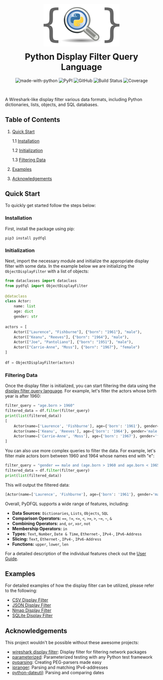<p align="center">
    <img src="https://github.com/bytebutcher/pydfql/raw/main/images/pydfql_logo.png" alt="pydfql Logo"/>
</p>
<h1 align="center" style="margin-top: 0px;">Python Display Filter Query Language</h1>
<div align="center">

![made-with-python](https://img.shields.io/badge/Made%20with-Python-1f425f.svg)
![PyPI](https://img.shields.io/pypi/v/pydfql)
![GitHub](https://img.shields.io/github/license/bytebutcher/pydfql)
![Build Status](https://img.shields.io/travis/com/bytebutcher/pydfql)
![Coverage](https://img.shields.io/codecov/c/github/bytebutcher/pydfql)
</div>
<br>

A Wireshark-like display filter various data formats, including Python dictionaries, lists, objects, and SQL databases. 

## Table of Contents
1. [Quick Start](#quick-start)

    1.1 [Installation](#installation)

    1.2 [Initialization](#initialization)

    1.3 [Filtering Data](#filtering-data)

2. [Examples](#examples)
3. [Acknowledgements](#acknowledgements)

## Quick Start

To quickly get started follow the steps below:

### Installation
First, install the package using pip:

```commandline
pip3 install pydfql
```

### Initialization
Next, import the necessary module and initialize the appropriate display filter with some data.
In the example below we are initializing the ```ObjectDisplayFilter``` with a list of objects:
```python
from dataclasses import dataclass
from pydfql import ObjectDisplayFilter

@dataclass
class Actor:
    name: list
    age: dict
    gender: str

actors = [
    Actor(["Laurence", "Fishburne"], {"born": "1961"}, "male"),
    Actor(["Keanu", "Reeves"], {"born": "1964"}, "male"),
    Actor(["Joe", "Pantoliano"], {"born": "1951"}, "male"),
    Actor(["Carrie-Anne", "Moss"], {"born": "1967"}, "female")
]

df = ObjectDisplayFilter(actors)
```

### Filtering Data
Once the display filter is initialized, you can start filtering the data using the 
<a href="https://github.com/bytebutcher/pydfql/blob/main/docs/USER_GUIDE.md#4-query-language">display filter query language</a>.
For example, let's filter the actors whose birth year is after 1960:
```python
filter_query = "age.born > 1960"
filtered_data = df.filter(filter_query)
print(list(filtered_data))
[
    Actor(name=['Laurence', 'Fishburne'], age={'born': '1961'}, gender='male'),
    Actor(name=['Keanu', 'Reeves'], age={'born': '1964'}, gender='male'),
    Actor(name=['Carrie-Anne', 'Moss'], age={'born': '1967'}, gender='female')
]
```

You can also use more complex queries to filter the data. 
For example, let's filter male actors born between 1960 and 1964 whose names end with "e":

```python
filter_query = "gender == male and (age.born > 1960 and age.born < 1965) and name matches .*e$"
filtered_data = df.filter(filter_query)
print(list(filtered_data))
```

This will output the filtered data:
```python
[Actor(name=['Laurence', 'Fishburne'], age={'born': '1961'}, gender='male')]
```

Overall, PyDFQL supports a wide range of features, including:
* **Data Sources**: ```Dictionaries```, ```Lists```, ```Objects```, ```SQL```
* **Comparison Operators:** ```==```, ```!=```, ```<=```, ```<```, ```>=```, ```>```, ```~=```, ```~```, ```&```
* **Combining Operators:** ```and```, ```or```, ```xor```, ```not``` 
* **Membership Operators:** ```in```
* **Types:** ```Text```, ```Number```, ```Date & Time```, ```Ethernet-```, ```IPv4-```, ```IPv6-Address```
* **Slicing:** ```Text```, ```Ethernet-```, ```IPv4-```, ```IPv6-Address```
* **Functions:** ```upper```, ```lower```, ```len```

For a detailed description of the individual features check out the
<a href="https://github.com/bytebutcher/pydfql/blob/main/docs/USER_GUIDE.md">User Guide</a>.

## Examples 

For detailed examples of how the display filter can be utilized, please refer to the following:

* [CSV Display Filter](https://github.com/bytebutcher/pydfql/blob/main/docs/USER_GUIDE.md#51-csv-display-filter)
* [JSON Display Filter](https://github.com/bytebutcher/pydfql/blob/main/docs/USER_GUIDE.md#52-json-display-filter)
* [Nmap Display Filter](https://github.com/bytebutcher/pydfql/blob/main/docs/USER_GUIDE.md#53-nmap-display-filter)
* [SQLite Display Filter](https://github.com/bytebutcher/pydfql/blob/main/docs/USER_GUIDE.md#54-sqlite-display-filter)

## Acknowledgements

This project wouldn't be possible without these awesome projects:

* <a href="https://wiki.wireshark.org/DisplayFilters">wireshark display filter</a>: Display filter for filtering network packages
* <a href="https://github.com/wolever/parameterized">parameterized</a>: Parameterized testing with any Python test framework
* <a href="https://github.com/pyparsing/pyparsing/">pyparsing</a>: Creating PEG-parsers made easy
* <a href="https://github.com/bytebutcher/ipranger/">ipranger</a>: Parsing and matching IPv4-addresses
* <a href="https://pypi.org/project/python-dateutil/">python-dateutil</a>: Parsing and comparing dates 
